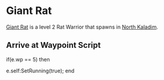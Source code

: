 # Giant Rat



[Giant Rat](/npc/67094) is a level 2 Rat Warrior that spawns in [North Kaladim](/zone/67).



## Arrive at Waypoint Script

if(e.wp == 5) then


e.self:SetRunning(true);
end





